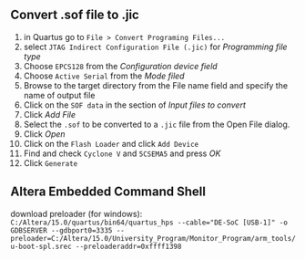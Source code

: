 ## Convert .sof file to .jic
1. in Quartus go to `File > Convert Programing Files...`
2. select `JTAG Indirect Configuration File (.jic)` for *Programming file type*
3. Choose `EPCS128` from the *Configuration device field*
4. Choose `Active Serial` from the *Mode filed*
5. Browse to the target directory from the File name field and specify the name of output file
6. Click on the `SOF data` in the section of *Input files to convert*
7. Click *Add File*
8. Select the `.sof` to be converted to a `.jic` file from the Open File dialog.
9. Click *Open*
10. Click on the `Flash Loader` and click `Add Device`
11. Find and check `Cyclone V` and `5CSEMA5` and press *OK*
12. Click `Generate`

## Altera Embedded Command Shell
download preloader (for windows):  
`C:/Altera/15.0/quartus/bin64/quartus_hps --cable="DE-SoC [USB-1]" -o GDBSERVER --gdbport0=3335 --preloader=C:/Altera/15.0/University_Program/Monitor_Program/arm_tools/u-boot-spl.srec --preloaderaddr=0xffff1398`
